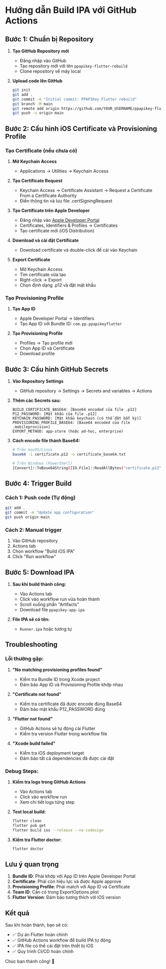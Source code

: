 # Hướng dẫn Build IPA với GitHub Actions

## Bước 1: Chuẩn bị Repository

1. **Tạo GitHub Repository mới**
   - Đăng nhập vào GitHub
   - Tạo repository mới với tên `ppapikey-flutter-rebuild`
   - Clone repository về máy local

2. **Upload code lên GitHub**
   ```bash
   git init
   git add .
   git commit -m "Initial commit: PPAPIKey Flutter rebuild"
   git branch -M main
   git remote add origin https://github.com/YOUR_USERNAME/ppapikey-flutter-rebuild.git
   git push -u origin main
   ```

## Bước 2: Cấu hình iOS Certificate và Provisioning Profile

### Tạo Certificate (nếu chưa có)

1. **Mở Keychain Access**
   - Applications → Utilities → Keychain Access

2. **Tạo Certificate Request**
   - Keychain Access → Certificate Assistant → Request a Certificate From a Certificate Authority
   - Điền thông tin và lưu file .certSigningRequest

3. **Tạo Certificate trên Apple Developer**
   - Đăng nhập vào [Apple Developer Portal](https://developer.apple.com)
   - Certificates, Identifiers & Profiles → Certificates
   - Tạo certificate mới (iOS Distribution)

4. **Download và cài đặt Certificate**
   - Download certificate và double-click để cài vào Keychain

5. **Export Certificate**
   - Mở Keychain Access
   - Tìm certificate vừa tạo
   - Right-click → Export
   - Chọn định dạng .p12 và đặt mật khẩu

### Tạo Provisioning Profile

1. **Tạo App ID**
   - Apple Developer Portal → Identifiers
   - Tạo App ID với Bundle ID: `com.pp.ppapikeyflutter`

2. **Tạo Provisioning Profile**
   - Profiles → Tạo profile mới
   - Chọn App ID và Certificate
   - Download profile

## Bước 3: Cấu hình GitHub Secrets

1. **Vào Repository Settings**
   - GitHub repository → Settings → Secrets and variables → Actions

2. **Thêm các Secrets sau:**

   ```
   BUILD_CERTIFICATE_BASE64: [Base64 encoded của file .p12]
   P12_PASSWORD: [Mật khẩu của file .p12]
   KEYCHAIN_PASSWORD: [Mật khẩu keychain (có thể đặt bất kỳ)]
   PROVISIONING_PROFILE_BASE64: [Base64 encoded của file .mobileprovision]
   EXPORT_METHOD: app-store (hoặc ad-hoc, enterprise)
   ```

3. **Cách encode file thành Base64:**
   ```bash
   # Trên macOS/Linux
   base64 -i certificate.p12 -o certificate_base64.txt
   
   # Trên Windows (PowerShell)
   [Convert]::ToBase64String([IO.File]::ReadAllBytes("certificate.p12"))
   ```

## Bước 4: Trigger Build

### Cách 1: Push code (Tự động)
```bash
git add .
git commit -m "Update app configuration"
git push origin main
```

### Cách 2: Manual trigger
1. Vào GitHub repository
2. Actions tab
3. Chọn workflow "Build iOS IPA"
4. Click "Run workflow"

## Bước 5: Download IPA

1. **Sau khi build thành công:**
   - Vào Actions tab
   - Click vào workflow run vừa hoàn thành
   - Scroll xuống phần "Artifacts"
   - Download file `ppapikey-app-ipa`

2. **File IPA sẽ có tên:**
   - `Runner.ipa` hoặc tương tự

## Troubleshooting

### Lỗi thường gặp:

1. **"No matching provisioning profiles found"**
   - Kiểm tra Bundle ID trong Xcode project
   - Đảm bảo App ID và Provisioning Profile khớp nhau

2. **"Certificate not found"**
   - Kiểm tra certificate đã được encode đúng Base64
   - Đảm bảo mật khẩu P12_PASSWORD đúng

3. **"Flutter not found"**
   - GitHub Actions sẽ tự động cài Flutter
   - Kiểm tra version Flutter trong workflow file

4. **"Xcode build failed"**
   - Kiểm tra iOS deployment target
   - Đảm bảo tất cả dependencies đã được cài đặt

### Debug Steps:

1. **Kiểm tra logs trong GitHub Actions**
   - Vào Actions tab
   - Click vào workflow run
   - Xem chi tiết logs từng step

2. **Test local build:**
   ```bash
   flutter clean
   flutter pub get
   flutter build ios --release --no-codesign
   ```

3. **Kiểm tra Flutter doctor:**
   ```bash
   flutter doctor
   ```

## Lưu ý quan trọng

1. **Bundle ID**: Phải khớp với App ID trên Apple Developer Portal
2. **Certificate**: Phải còn hiệu lực và được Apple approve
3. **Provisioning Profile**: Phải match với App ID và Certificate
4. **Team ID**: Cần có trong ExportOptions.plist
5. **Flutter Version**: Đảm bảo tương thích với iOS version

## Kết quả

Sau khi hoàn thành, bạn sẽ có:
- ✅ Dự án Flutter hoàn chỉnh
- ✅ GitHub Actions workflow để build IPA tự động
- ✅ IPA file có thể cài đặt trên thiết bị iOS
- ✅ Quy trình CI/CD hoàn chỉnh

Chúc bạn thành công! 🎉
